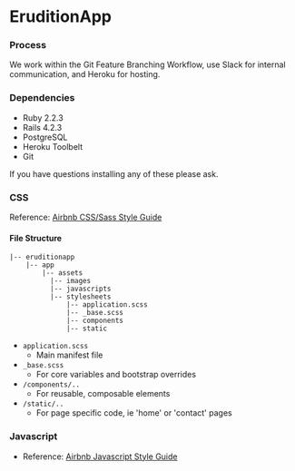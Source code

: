 # EruditionApp

### Process

We work within the Git Feature Branching Workflow, use Slack for internal communication, and Heroku for hosting.

### Dependencies

* Ruby 2.2.3
* Rails 4.2.3
* PostgreSQL
* Heroku Toolbelt
* Git

If you have questions installing any of these please ask.

### CSS

Reference: [Airbnb CSS/Sass Style Guide](https://github.com/airbnb/css)

#### File Structure

```
|-- eruditionapp
    |-- app
        |-- assets
          |-- images
          |-- javascripts
          |-- stylesheets
              |-- application.scss
              |-- _base.scss
              |-- components
              |-- static
```

* `application.scss`
  * Main manifest file
* `_base.scss`
  * For core variables and bootstrap overrides
* `/components/..`
  * For reusable, composable elements
* `/static/..`
  * For page specific code, ie 'home' or 'contact' pages

### Javascript

* Reference: [Airbnb Javascript Style Guide](https://github.com/airbnb/javascript/tree/master/es5)
